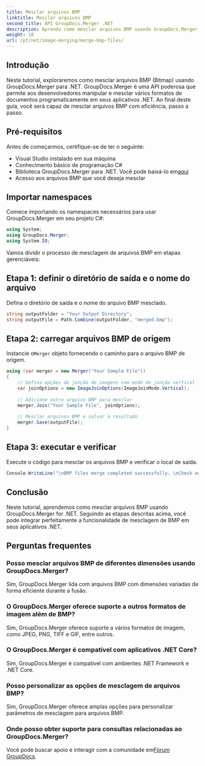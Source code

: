 ```yaml
---
title: Mesclar arquivos BMP
linktitle: Mesclar arquivos BMP
second_title: API GroupDocs.Merger .NET
description: Aprenda como mesclar arquivos BMP usando GroupDocs.Merger for .NET com este tutorial abrangente. Desenvolva seus aplicativos .NET com eficiência.
weight: 10
url: /pt/net/image-merging/merge-bmp-files/
---
```

## Introdução
Neste tutorial, exploraremos como mesclar arquivos BMP (Bitmap) usando GroupDocs.Merger para .NET. GroupDocs.Merger é uma API poderosa que permite aos desenvolvedores manipular e mesclar vários formatos de documentos programaticamente em seus aplicativos .NET. Ao final deste guia, você será capaz de mesclar arquivos BMP com eficiência, passo a passo.
## Pré-requisitos
Antes de começarmos, certifique-se de ter o seguinte:
- Visual Studio instalado em sua máquina
- Conhecimento básico de programação C#
-  Biblioteca GroupDocs.Merger para .NET. Você pode baixá-lo em[aqui](https://releases.groupdocs.com/merger/net/)
- Acesso aos arquivos BMP que você deseja mesclar
## Importar namespaces
Comece importando os namespaces necessários para usar GroupDocs.Merger em seu projeto C#:
```csharp
using System; 
using GroupDocs.Merger;
using System.IO;
```
Vamos dividir o processo de mesclagem de arquivos BMP em etapas gerenciáveis:
## Etapa 1: definir o diretório de saída e o nome do arquivo
Defina o diretório de saída e o nome do arquivo BMP mesclado.
```csharp
string outputFolder = "Your Output Directory";
string outputFile = Path.Combine(outputFolder, "merged.bmp");
```
## Etapa 2: carregar arquivos BMP de origem
 Instancie o`Merger` objeto fornecendo o caminho para o arquivo BMP de origem.
```csharp
using (var merger = new Merger("Your Sample File"))
{
    // Defina opções de junção de imagens com modo de junção vertical
    var joinOptions = new ImageJoinOptions(ImageJoinMode.Vertical);
    
    // Adicione outro arquivo BMP para mesclar
    merger.Join("Your Sample File", joinOptions);
    
    // Mesclar arquivos BMP e salvar o resultado
    merger.Save(outputFile);
}
```
## Etapa 3: executar e verificar
Execute o código para mesclar os arquivos BMP e verificar o local de saída.
```csharp
Console.WriteLine("\nBMP files merge completed successfully. \nCheck output in {0}", outputFolder);
```
## Conclusão
Neste tutorial, aprendemos como mesclar arquivos BMP usando GroupDocs.Merger for .NET. Seguindo as etapas descritas acima, você pode integrar perfeitamente a funcionalidade de mesclagem de BMP em seus aplicativos .NET.

## Perguntas frequentes
### Posso mesclar arquivos BMP de diferentes dimensões usando GroupDocs.Merger?
Sim, GroupDocs.Merger lida com arquivos BMP com dimensões variadas de forma eficiente durante a fusão.
### O GroupDocs.Merger oferece suporte a outros formatos de imagem além de BMP?
Sim, GroupDocs.Merger oferece suporte a vários formatos de imagem, como JPEG, PNG, TIFF e GIF, entre outros.
### O GroupDocs.Merger é compatível com aplicativos .NET Core?
Sim, GroupDocs.Merger é compatível com ambientes .NET Framework e .NET Core.
### Posso personalizar as opções de mesclagem de arquivos BMP?
Sim, GroupDocs.Merger oferece amplas opções para personalizar parâmetros de mesclagem para arquivos BMP.
### Onde posso obter suporte para consultas relacionadas ao GroupDocs.Merger?
 Você pode buscar apoio e interagir com a comunidade em[Fórum GroupDocs](https://forum.groupdocs.com/c/merger/32).